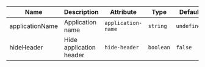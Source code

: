 <!--
SPDX-FileCopyrightText: 2022 Siemens AG

SPDX-License-Identifier: MIT
-->

| Name       | Description                   | Attribute        | Type                                      | Default             |
|------------|-------------------------------|------------------|-------------------------------------------|---------------------|
|applicationName| Application name | `application-name` | `string` | `undefined` |
|hideHeader| Hide application header | `hide-header` | `boolean` | `false` |
